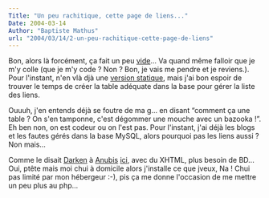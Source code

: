 ```yaml
---
Title: "Un peu rachitique, cette page de liens..."
Date: 2004-03-14
Author: "Baptiste Mathus"
url: "2004/03/14/2-un-peu-rachitique-cette-page-de-liens"
---
```




Bon, alors là forcément, ça fait un peu [vide](/links.php)... Va quand
même falloir que je m'y colle (que je m'y code ? Non ? Bon, je vais me
pendre et je reviens.). Pour l'instant, n'en vlà djà une [version
statique](/links.php), mais j'ai bon espoir de trouver le temps de créer
la table adéquate dans la base pour gérer la liste des liens.

Ouuuh, j'en entends déjà se foutre de ma g... en disant “comment ça une
table ? On s'en tamponne, c'est dégommer une mouche avec un bazooka !”.
Eh ben non, on est codeur ou on l'est pas. Pour l'instant, j'ai déjà les
blogs et les fautes gérés dans la base MySQL, alors pourquoi pas les
liens aussi ? Non mais...

Comme le disait [Darken](http://www.psydk.org/) à
[Anubis](http://www.genezys.net/)
[ici](http://www.genezys.net/200304.php#id20T1445), avec du XHTML, plus
besoin de BD... Oui, ptête mais moi chui à domicile alors j'installe ce
que jveux, Na ! Chui pas limité par mon hébergeur :-), pis ça me donne
l'occasion de me mettre un peu plus au php...

